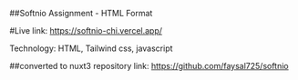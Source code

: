 ##Softnio Assignment - HTML Format

#Live link: https://softnio-chi.vercel.app/

Technology: HTML, Tailwind css, javascript

##converted to nuxt3
repository link: https://github.com/faysal725/softnio

